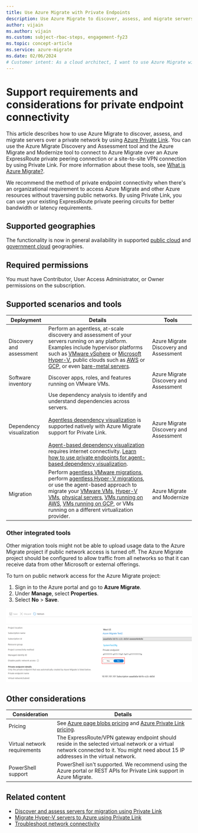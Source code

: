 ```yaml
---
title: Use Azure Migrate with Private Endpoints
description: Use Azure Migrate to discover, assess, and migrate servers by using Azure Private Link.
author: vijain
ms.author: vijain
ms.custom: subject-rbac-steps, engagement-fy23
ms.topic: concept-article
ms.service: azure-migrate
ms.date: 02/06/2024
# Customer intent: As a cloud architect, I want to use Azure Migrate with private endpoints so that I can securely discover, assess, and migrate servers without relying on public networks.
---
```


# Support requirements and considerations for private endpoint connectivity

This article describes how to use Azure Migrate to discover, assess, and migrate servers over a private network by using [Azure Private Link](../private-link/private-endpoint-overview.md). You can use the Azure Migrate Discovery and Assessment tool and the Azure Migrate and Modernize tool to connect to Azure Migrate over an Azure ExpressRoute private peering connection or a site-to-site VPN connection by using Private Link. For more information about these tools, see [What is Azure Migrate?](migrate-services-overview.md).

We recommend the method of private endpoint connectivity when there's an organizational requirement to access Azure Migrate and other Azure resources without traversing public networks. By using Private Link, you can use your existing ExpressRoute private peering circuits for better bandwidth or latency requirements.

## Supported geographies

The functionality is now in general availability in supported [public cloud](supported-geographies.md#public-cloud) and [government cloud](supported-geographies.md#azure-government) geographies.

## Required permissions

You must have Contributor, User Access Administrator, or Owner permissions on the subscription.

## Supported scenarios and tools

Deployment | Details | Tools
--- | --- | ---
Discovery and assessment | Perform an agentless, at-scale discovery and assessment of your servers running on any platform. Examples include hypervisor platforms such as [VMware vSphere](./tutorial-discover-vmware.md) or [Microsoft Hyper-V](./tutorial-discover-hyper-v.md), public clouds such as [AWS](./tutorial-discover-aws.md) or [GCP](./tutorial-discover-gcp.md), or even [bare-metal servers](./tutorial-discover-physical.md). | Azure Migrate Discovery and Assessment
Software inventory | Discover apps, roles, and features running on VMware VMs. | Azure Migrate Discovery and Assessment
Dependency visualization | Use dependency analysis to identify and understand dependencies across servers. <br/><br/> [Agentless dependency visualization](./how-to-create-group-machine-dependencies-agentless.md) is supported natively with Azure Migrate support for Private Link. <br/><br/>[Agent-based dependency visualization](./how-to-create-group-machine-dependencies.md) requires internet connectivity. [Learn how to use private endpoints for agent-based dependency visualization](/azure/azure-monitor/logs/private-link-security). | Azure Migrate Discovery and Assessment
Migration | Perform [agentless VMware migrations](./tutorial-migrate-vmware.md), perform [agentless Hyper-V migrations](./tutorial-migrate-hyper-v.md), or use the agent-based approach to migrate your [VMware VMs](./tutorial-migrate-vmware-agent.md), [Hyper-V VMs](./tutorial-migrate-physical-virtual-machines.md), [physical servers](./tutorial-migrate-physical-virtual-machines.md), [VMs running on AWS](./tutorial-migrate-aws-virtual-machines.md), [VMs running on GCP](./tutorial-migrate-gcp-virtual-machines.md), or VMs running on a different virtualization provider. | Azure Migrate and Modernize

### Other integrated tools

Other migration tools might not be able to upload usage data to the Azure Migrate project if public network access is turned off. The Azure Migrate project should be configured to allow traffic from all networks so that it can receive data from other Microsoft or external offerings.

To turn on public network access for the Azure Migrate project:

1. Sign in to the Azure portal and go to **Azure Migrate**.
1. Under **Manage**, select **Properties**.
1. Select **No** > **Save**.

![Screenshot that shows the toggle for changing the network access mode.](./media/how-to-use-azure-migrate-with-private-endpoints/migration-project-properties.png)

## Other considerations

Consideration | Details
--- | ---
Pricing | See [Azure page blobs pricing](https://azure.microsoft.com/pricing/details/storage/page-blobs/) and [Azure Private Link pricing](https://azure.microsoft.com/pricing/details/private-link/).
Virtual network requirements | The ExpressRoute/VPN gateway endpoint should reside in the selected virtual network or a virtual network connected to it. You might need about 15 IP addresses in the virtual network.
PowerShell support | PowerShell isn't supported. We recommend using the Azure portal or REST APIs for Private Link support in Azure Migrate.

## Related content

- [Discover and assess servers for migration using Private Link](discover-and-assess-using-private-endpoints.md)
- [Migrate Hyper-V servers to Azure using Private Link](migrate-servers-to-azure-using-private-link.md)
- [Troubleshoot network connectivity](troubleshoot-network-connectivity.md)
